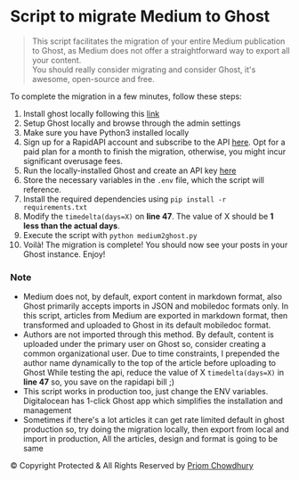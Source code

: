 # Script to migrate Medium to Ghost

> This script facilitates the migration of your entire Medium publication to Ghost, as Medium does not offer a straightforward way to export all your content.  
> You should really consider migrating and consider Ghost, it's awesome, open-source and free.

To complete the migration in a few minutes, follow these steps:
1. Install ghost locally following this [link](https://ghost.org/docs/install/local/) 
2. Setup Ghost locally and browse through the admin settings
3. Make sure you have Python3 installed locally
4. Sign up for a RapidAPI account and subscribe to the API [here](https://rapidapi.com/nishujain199719-vgIfuFHZxVZ/api/medium2). Opt for a paid plan for a month to finish the migration, otherwise, you might incur significant overusage fees.
5. Run the locally-installed Ghost and create an API key [here](http://localhost:2369/ghost/#/settings/integrations/new)
6. Store the necessary variables in the `.env` file, which the script will reference.
7. Install the required dependencies using `pip install -r requirements.txt`
8. Modify the `timedelta(days=X)` on **line 47**. The value of X should be **1 less than the actual days**.
9. Execute the script with `python medium2ghost.py`
10. Voilà! The migration is complete! You should now see your posts in your Ghost instance. Enjoy!

### Note
- Medium does not, by default, export content in markdown format, also Ghost primarily accepts imports in JSON and mobiledoc formats only. In this script, articles from Medium are exported in markdown format, then transformed and uploaded to Ghost in its default mobiledoc format.
- Authors are not imported through this method. By default, content is uploaded under the primary user on Ghost so, consider creating a common organizational user. Due to time constraints, I prepended the author name dynamically to the top of the article before uploading to Ghost
While testing the api, reduce the value of X `timedelta(days=X)` in **line 47** so, you save on the rapidapi bill ;)
- This script works in production too, just change the ENV variables. Digitalocean has 1-click Ghost app which simplifies the installation and management
- Sometimes if there's a lot articles it can get rate limited default in ghost production so, try doing the migration locally, then export from local and import in production, All the articles, design and format is going to be same


&copy; Copyright Protected & All Rights Reserved by [Priom Chowdhury](https://0xpriom.com/)